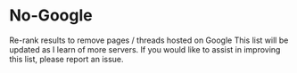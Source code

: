 # No-Google
Re-rank results to remove pages / threads hosted on Google
This list will be updated as I learn of more servers.
If you would like to assist in improving this list, please report an issue.
